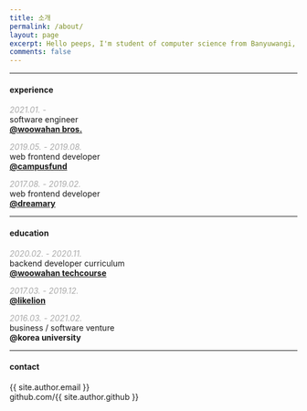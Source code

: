 ```yaml
---
title: 소개
permalink: /about/
layout: page
excerpt: Hello peeps, I'm student of computer science from Banyuwangi, living in Jogjakarta. This blog for documentation about my programming journey, running on jekyll, hosting on netlify and using my own simple theme.
comments: false
---
```


---
#### experience

<span style="color: #aaa">_2021.01. -_</span><br/>
software engineer<br/>
[**@woowahan bros.**](https://woowahan.com/)<br/>

<span style="color: #aaa">_2019.05. - 2019.08._</span><br/>
web frontend developer<br/>
[**@campusfund**](https://campusfund.net/)<br/>

<span style="color: #aaa">_2017.08. - 2019.02._</span><br/>
web frontend developer<br/>
[**@dreamary**](https://www.dreamary.net/)<br/>

---

#### education

<span style="color: #aaa">_2020.02. - 2020.11._</span><br/>
backend developer curriculum<br/>
[**@woowahan techcourse**](https://woowacourse.github.io/)<br/>

<span style="color: #aaa">_2017.03. - 2019.12._</span><br/>
[**@likelion**](https://www.facebook.com/LikelionKU)

<span style="color: #aaa">_2016.03. - 2021.02._</span><br/>
business / software venture<br/>
**@korea university**

---

#### contact
{{ site.author.email }}<br/>
github.com/{{ site.author.github }}


